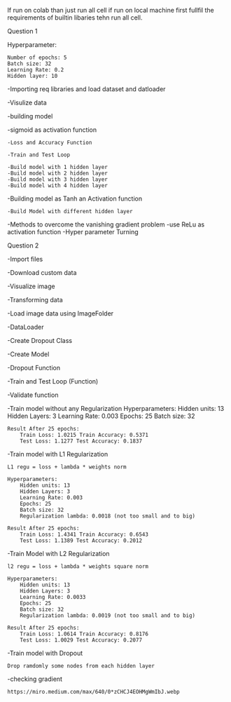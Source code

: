 If run on colab than just run all cell if run on local machine first fullfil the requirements of builtin libaries tehn run all cell.

Question 1


Hyperparameter:

	Number of epochs: 5
	Batch size: 32
	Learning Rate: 0.2
	Hidden layer: 10


-Importing req libraries and load dataset and datloader

-Visulize data

-building model

-sigmoid as activation function

	-Loss and Accuracy Function

	-Train and Test Loop

	-Build model with 1 hidden layer
	-Build model with 2 hidden layer
	-Build model with 3 hidden layer
	-Build model with 4 hidden layer

-Building model as Tanh an Activation function

	-Build Model with different hidden layer

-Methods to overcome the vanishing gradient problem
	-use ReLu as activation function
	-Hyper parameter Turning


Question 2

-Import files

-Download custom data

-Visualize image

-Transforming data

-Load image data using ImageFolder

-DataLoader

-Create Dropout Class

-Create Model

-Dropout Function

-Train and Test Loop (Function)

-Validate function

-Train model without any Regularization
	Hyperparameters:
		Hidden units: 13
		Hidden Layers: 3
		Learning Rate: 0.003
		Epochs: 25
		Batch size: 32

	Result After 25 epochs:
		Train Loss: 1.0215 Train Accuracy: 0.5371
		Test Loss: 1.1277 Test Accuracy: 0.1837 

-Train model with L1 Regularization

	L1 regu = loss + lambda * weights norm
	
	Hyperparameters:
		Hidden units: 13
		Hidden Layers: 3
		Learning Rate: 0.003
		Epochs: 25
		Batch size: 32
		Regularization lambda: 0.0018 (not too small and to big)

	Result After 25 epochs:
		Train Loss: 1.4341 Train Accuracy: 0.6543
		Test Loss: 1.1389 Test Accuracy: 0.2012

-Train Model with L2 Regularization

	l2 regu = loss + lambda * weights square norm	
	
	Hyperparameters:
		Hidden units: 13
		Hidden Layers: 3
		Learning Rate: 0.0033
		Epochs: 25
		Batch size: 32
		Regularization lambda: 0.0019 (not too small and to big)

	Result After 25 epochs:
		Train Loss: 1.0614 Train Accuracy: 0.8176
		Test Loss: 1.0029 Test Accuracy: 0.2077


-Train model with Dropout
	
	Drop ramdomly some nodes from each hidden layer

-checking gradient

	https://miro.medium.com/max/640/0*zCHCJ4EOHMgWmIbJ.webp
